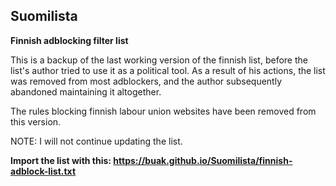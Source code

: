 ## Suomilista

**Finnish adblocking filter list**

This is a backup of the last working version of the finnish list, before the list's author tried to use it as a political tool. As a result of his actions, the list was removed from most adblockers, and the author subsequently abandoned maintaining it altogether.

The rules blocking finnish labour union websites have been removed from this version.

NOTE: I will not continue updating the list.

**Import the list with this: https://buak.github.io/Suomilista/finnish-adblock-list.txt**


